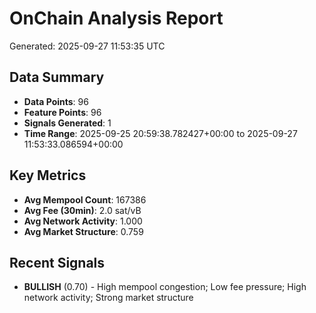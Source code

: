 # OnChain Analysis Report
Generated: 2025-09-27 11:53:35 UTC

## Data Summary
- **Data Points**: 96
- **Feature Points**: 96
- **Signals Generated**: 1
- **Time Range**: 2025-09-25 20:59:38.782427+00:00 to 2025-09-27 11:53:33.086594+00:00

## Key Metrics
- **Avg Mempool Count**: 167386
- **Avg Fee (30min)**: 2.0 sat/vB
- **Avg Network Activity**: 1.000
- **Avg Market Structure**: 0.759

## Recent Signals
- **BULLISH** (0.70) - High mempool congestion; Low fee pressure; High network activity; Strong market structure
